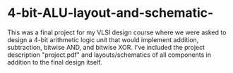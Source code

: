 # 4-bit-ALU-layout-and-schematic-
This was a final project for my VLSI design course where we were asked to design a 4-bit arithmetic logic unit that would implement 
addition, subtraction, bitwise AND, and bitwise XOR. I've included the project description "project.pdf" and layouts/schematics of all components in addition to the final design itself.
